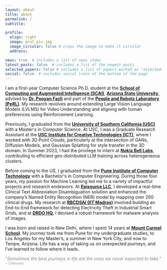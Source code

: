```yaml
---
layout: about
title: about
permalink: /
subtitle: 

profile:
  align: right
  image: prof_pic.jpg
  image_circular: false # crops the image to make it circular
  address:

news: true  # includes a list of news items
latest_posts: false  # includes a list of the newest posts
selected_papers: false # includes a list of papers marked as "selected={true}"
social: false  # includes social icons at the bottom of the page
---
```


I am a first-year Computer Science Ph.D. student at the **[School of Computing and Augmented Intelligence (SCAI)](https://scai.engineering.asu.edu/)**, **[Arizona State University](https://www.asu.edu/)**, advised by **[Dr. Pooyan Fazli](https://search.asu.edu/profile/4408705)** and part of the **[People and Robots Laboratory (PeRL)](https://www.pooyanfazli.com/index.html)**. My research revolves around extending Large Vision Language Models (LVLMS) for Video Understanding and aligning with human preferences using Reinforcement Learning.

Previously, I graduated from the **[University of Southern California (USC)](https://www.cs.usc.edu/)** with a Master's in Computer Science. At USC, I was a Graduate Research Assistant at the 
**[USC Institute for Creative Technologies (ICT)](https://ict.usc.edu/)**, where I worked with 3D Point Clouds, particularly at the intersection of GANs, Diffusion Models, and Gaussian Splatting for style transfer in the 3D domain. In Summer 2023, I had the privilege to intern at **[Nokia Bell Labs](https://www.bell-labs.com/#gref)**, contributing to efficient geo-distributed LLM training across heterogeneous clusters.

Before coming to the US, I graduated from the **[Pune Institute of Computer Technology](https://pict.edu/)** with a Bachelor's in Computer Engineering. During those four years, my passion for Machine Learning led me to a variety of impactful projects and research endeavors. At **[Episource LLC](https://www.episource.com/)**, I developed a real-time Clinical Text Abbreviation Disambiguation solution and enhanced the company’s Named Entity Recognition (NER) model by mapping over 200 clinical drugs. My research at **[RBCDSAI (IIT Madras)](https://rbcdsai.iitm.ac.in/)** involved building an End-to-End framework for detecting Electricity Theft in Industrial Smart Grids, and at **[DRDO HQ](https://www.drdo.gov.in/)**, I devised a robust framework for malware analysis of images.

I was born and raised in New Delhi, where I spent 14 years at **[Mount Carmel School](https://mountcarmelschool.com/our-schools/)**. My journey took me from Pune for my undergraduate studies, to Los Angeles for my Master’s, a summer in New York City, and now to Tempe, Arizona. Life has a way of taking us on unexpected journeys, and I’ve learned to follow where it leads.

<span style="font-size: 1em; font-style: italic; color: #666; font-weight: 300;">"Sometimes the best journeys in life are the ones we never expected to take."</span>
<span style="font-size: 0.8em; color: #888; font-weight: 300;">~ Unknown</span>
